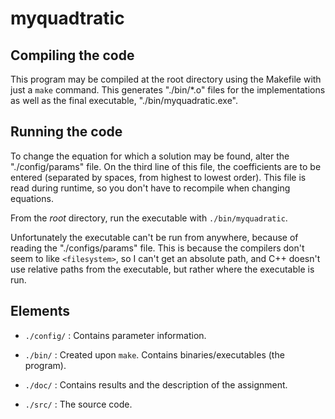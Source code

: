 # myquadtratic

## Compiling the code

This program may be compiled at the root directory using the Makefile with
just a `make` command. This generates "./bin/*.o" files for the implementations
as well as the final executable, "./bin/myquadratic.exe".

## Running the code

To change the equation for which a solution may be found, alter the
"./config/params" file. On the third line of this file, the coefficients are to
be entered (separated by spaces, from highest to lowest order). This file is
read during runtime, so you don't have to recompile when changing equations.

From the *root* directory, run the executable with `./bin/myquadratic`.

Unfortunately the executable can't be run from anywhere, because of reading
the "./configs/params" file. This is because the compilers don't seem to like
`<filesystem>`, so I can't get an absolute path, and C++ doesn't use relative
paths from the executable, but rather where the executable is run.

## Elements

* `./config/` : Contains parameter information.

* `./bin/` : Created upon `make`. Contains binaries/executables (the program).

* `./doc/` : Contains results and the description of the assignment.

* `./src/` : The source code.
